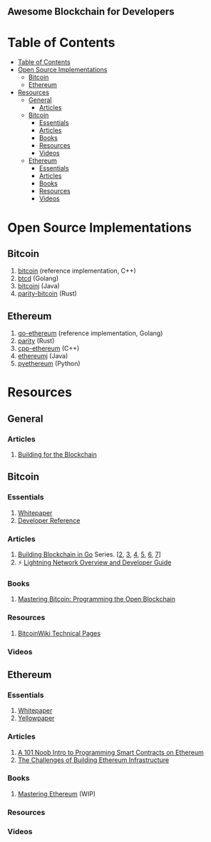 ## Awesome Blockchain for Developers

Table of Contents
=================
   * [Table of Contents](#table-of-contents)
   * [Open Source Implementations](#open-source-implementations)
      * [Bitcoin](#bitcoin)
      * [Ethereum](#ethereum)
   * [Resources](#resources)
      * [General](#general)
         * [Articles](#articles)
      * [Bitcoin](#bitcoin-1)
         * [Essentials](#essentials)
         * [Articles](#articles-1)
         * [Books](#books)
         * [Resources](#resources-1)
         * [Videos](#videos)
      * [Ethereum](#ethereum-1)
         * [Essentials](#essentials-1)
         * [Articles](#articles-2)
         * [Books](#books-1)
         * [Resources](#resources-2)
         * [Videos](#videos-1)

# Open Source Implementations
## Bitcoin
1. [bitcoin](https://github.com/bitcoin/bitcoin) (reference implementation, C++)
1. [btcd](https://github.com/btcsuite/btcd) (Golang)
1. [bitcoinj](https://github.com/bitcoinj/bitcoinj) (Java)
1. [parity-bitcoin](https://github.com/paritytech/parity-bitcoin) (Rust)

## Ethereum
1. [go-ethereum](https://github.com/ethereum/go-ethereum) (reference implementation, Golang)
1. [parity](https://github.com/paritytech/parity) (Rust)
1. [cpp-ethereum](https://github.com/ethereum/cpp-ethereum) (C++)
1. [ethereumj](https://github.com/ethereum/ethereumj) (Java)
1. [pyethereum](https://github.com/ethereum/pyethereum) (Python)


# Resources
## General
### Articles
1. [Building for the Blockchain](https://blog.ycombinator.com/building-for-the-blockchain/)

## Bitcoin
### Essentials
1. [Whitepaper](https://bitcoin.org/bitcoin.pdf)
2. [Developer Reference](https://github.com/minium/Bitcoin-Spec/blob/master/Bitcoin.pdf)

### Articles
1. [Building Blockchain in Go](https://jeiwan.cc/posts/building-blockchain-in-go-part-1/) Series. [[2](https://jeiwan.cc/posts/building-blockchain-in-go-part-2/), [3](https://jeiwan.cc/posts/building-blockchain-in-go-part-3/), [4](https://jeiwan.cc/posts/building-blockchain-in-go-part-4/), [5](https://jeiwan.cc/posts/building-blockchain-in-go-part-5/), [6](https://jeiwan.cc/posts/building-blockchain-in-go-part-6/), [7](https://jeiwan.cc/posts/building-blockchain-in-go-part-7/)]
1. :zap: [Lightning Network Overview and Developer Guide](http://dev.lightning.community/overview/)


### Books
1. [Mastering Bitcoin: Programming the Open Blockchain](https://www.amazon.com/Mastering-Bitcoin-Programming-Open-Blockchain/dp/1491954388)

### Resources
1. [BitcoinWiki Technical Pages](https://en.bitcoin.it/wiki/Category:Technical)


### Videos


## Ethereum
### Essentials
1. [Whitepaper](https://github.com/ethereum/wiki/wiki/White-Paper)
1. [Yellowpaper](http://gavwood.com/paper.pdf)

### Articles
1. [A 101 Noob Intro to Programming Smart Contracts on Ethereum](https://medium.com/@ConsenSys/a-101-noob-intro-to-programming-smart-contracts-on-ethereum-695d15c1dab4)
1. [The Challenges of Building Ethereum Infrastructure](https://medium.com/@lopp/the-challenges-of-building-ethereum-infrastructure-87e443e47a4b)


### Books
1. [Mastering Ethereum](https://github.com/ethereumbook/ethereumbook) (WIP)

### Resources

### Videos